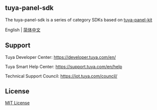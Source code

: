 ## tuya-panel-sdk

The tuya-panel-sdk is a series of category SDKs based on [tuya-panel-kit](https://github.com/tuya/tuya-panel-kit)

English | [简体中文](./README-zh_CN.md)

## Support

Tuya Developer Center: https://developer.tuya.com/en/

Tuya Smart Help Center: https://support.tuya.com/en/help

Technical Support Council: https://iot.tuya.com/council/

## License

[MIT License](https://github.com/tuya/tuya-iotos-embeded-sdk-multimedia/blob/master/LICENSE)
